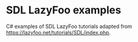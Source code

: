 # SDL LazyFoo examples 

C# examples of SDL LazyFoo tutorials adapted from https://lazyfoo.net/tutorials/SDL/index.php.
